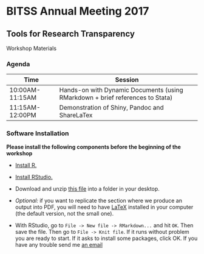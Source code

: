 # BITSS Annual Meeting 2017  

## Tools for Research Transparency
Workshop Materials

### Agenda
Time | Session |
------------ | ------------- |
10:00AM-11:15AM | Hands-on with Dynamic Documents (using RMarkdown + brief references to Stata)
11:15AM-12:00PM | Demonstration of Shiny, Pandoc and ShareLaTex


### Software Installation
**Please install the following components before the beginning of the workshop**

 * [Install R.](https://cloud.r-project.org)
 * [Install RStudio.](https://www.rstudio.com/products/rstudio/download/#download)
 * Download and unzip [this file](https://github.com/BITSS/Annual2017/blob/master/3-Rmarkdown.zip) into a folder in your desktop.
 * *Optional:* if you want to replicate the section where we produce an output into PDF, you will need to have [LaTeX](https://www.latex-project.org/get/) installed in your computer (the default version, not the small one).

 * With RStudio, go to `File -> New file -> RMarkdown...` and hit `OK`. Then save the file. Then go to `File -> Knit file`. If it runs without problem you are ready to start. If it asks to install some packages, click OK. If you have any trouble send me [an email](fhoces@berkeley.edu)
